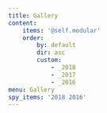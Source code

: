 ```yaml
---
title: Gallery
content:
    items: '@self.modular'
    order:
        by: default
        dir: asc
        custom:
            - _2018
            - _2017
            - _2016
menu: Gallery
spy_items: '2018 2016'
---
```


